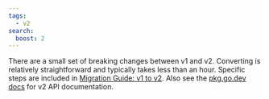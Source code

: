 ```yaml
---
tags:
  - v2
search:
  boost: 2
---
```


There are a small set of breaking changes between v1 and v2.  Converting is
relatively straightforward and typically takes less than an hour. Specific steps
are included in [Migration Guide: v1 to v2](../migrate-v1-to-v2.md). Also see
the [pkg.go.dev docs](https://pkg.go.dev/github.com/urfave/cli/v2) for v2 API
documentation.
